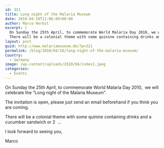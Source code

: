 ```yaml
---
id: 321
title: Long night of the Malaria Museum
date: 2010-04-18T11:06:09+00:00
author: Marco Herbst
excerpt: |
  On Sunday the 25th April, to commemorate World Malaria Day 2010, we will celebrate the "Long night of the Malaria Museum".
  There will be a colonial theme with some quinine containing drinks and a cucumber sandwich or 2...
layout: post
guid: http://www.malariamuseum.de/?p=321
permalink: /blog/2010/04/18/long-night-of-the-malaria-museum/
Country:
  - Germany
image: /wp-content/uploads/2010/04/index1.jpeg
categories:
  - Events
---
```

On Sunday the 25th April, to commemorate World Malaria Day 2010,  we will celebrate the &#8220;Long night of the Malaria Museum&#8221;.

The invitation is open, please just send an email beforehand if you think you are coming.

There will be a colonial theme with some quinine containing drinks and a cucumber sandwich or 2  &#8230;

I look forward to seeing you,

Marco